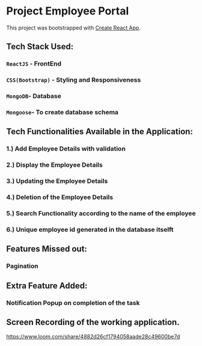 # Project Employee Portal 

This project was bootstrapped with [Create React App](https://github.com/facebook/create-react-app).

## Tech Stack Used:

### `ReactJS` - FrontEnd 

### `CSS(Bootstrap)` - Styling and Responsiveness

### `MongoDB`- Database 

### `Mongoose`- To create database schema

## Tech Functionalities Available in the Application:

  ### 1.) Add Employee Details with validation
  ### 2.) Display the Employee Details
  ### 3.) Updating the Employee Details
  ### 4.) Deletion of the Employee Details
  ### 5.) Search Functionality according to the name of the employee
  ### 6.) Unique employee id generated in the database itselft

## Features Missed out:

  ### Pagination


## Extra Feature Added:

  ### Notification Popup on completion of the task


## Screen Recording of the working application.

  https://www.loom.com/share/4882d26cf1794058aade28c49600be7d

